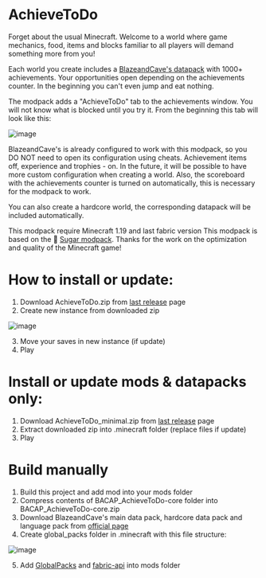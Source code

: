 # AchieveToDo

Forget about the usual Minecraft. Welcome to a world where game mechanics, food, items and blocks familiar to all players will demand something more from you!

Each world you create includes a [BlazeandCave's datapack](https://www.planetminecraft.com/data-pack/blazeandcave-s-advancements-pack-1-12/) with 1000+ achievements. Your opportunities open depending on the achievements counter. In the beginning you can't even jump and eat nothing. 

The modpack adds a "AchieveToDo" tab to the achievements window. You will not know what is blocked until you try it. From the beginning this tab will look like this:

![image](https://user-images.githubusercontent.com/96978370/199967140-315aabf5-42ad-4c68-9f43-05e92781c39f.png)

BlazeandCave's is already configured to work with this modpack, so you DO NOT need to open its configuration using cheats. Achievement items off, experience and trophies - on. In the future, it will be possible to have more custom configuration when creating a world. Also, the scoreboard with the achievements counter is turned on automatically, this is necessary for the modpack to work.

You can also create a hardcore world, the corresponding datapack will be included automatically.

This modpack require Minecraft 1.19 and last fabric version
This modpack is based on the 💜 [Sugar modpack](https://modrinth.com/modpack/sugar). Thanks for the work on the optimization and quality of the Minecraft game!

# How to install or update:
1. Download AchieveToDo.zip from [last release](https://github.com/diskree/AchieveToDo/releases/latest) page
2. Create new instance from downloaded zip

![image](https://user-images.githubusercontent.com/96978370/200134244-2ac599e9-40d3-456e-880c-81d43edd21c5.png)

3. Move your saves in new instance (if update)
4. Play

# Install or update mods & datapacks only:
1. Download AchieveToDo_minimal.zip from [last release](https://github.com/diskree/AchieveToDo/releases/latest) page
2. Extract downloaded zip into .minecraft folder (replace files if update)
3. Play

# Build manually
1. Build this project and add mod into your mods folder
2. Compress contents of BACAP_AchieveToDo-core folder into BACAP_AchieveToDo-core.zip
3. Download BlazeandCave's main data pack, hardcore data pack and language pack from [official page](https://www.planetminecraft.com/data-pack/blazeandcave-s-advancements-pack-1-12/) 
4. Create global_packs folder in .minecraft with this file structure:

![image](https://user-images.githubusercontent.com/96978370/200697614-d610b695-c750-4c38-a23b-b8562ff2ba60.png)

5. Add [GlobalPacks](https://www.curseforge.com/minecraft/mc-mods/drp-global-datapack) and [fabric-api](https://www.curseforge.com/minecraft/mc-mods/fabric-api) into mods folder
